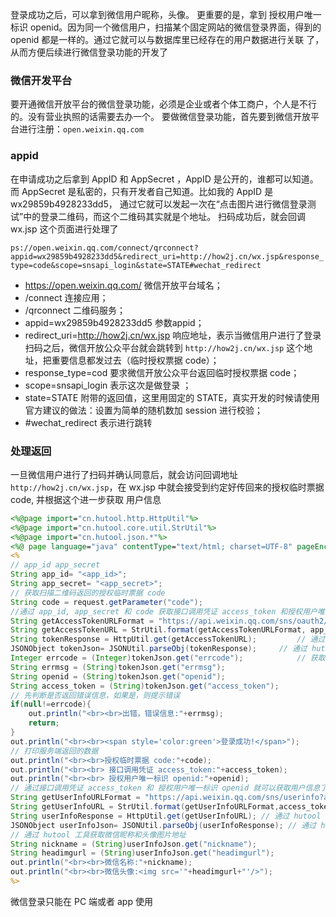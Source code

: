 登录成功之后，可以拿到微信用户昵称，头像。 更重要的是，拿到 授权用户唯一标识 openid。因为同一个微信用户，扫描某个固定网站的微信登录界面，得到的 openid 都是一样的。通过它就可以与数据库里已经存在的用户数据进行关联 了，从而方便后续进行微信登录功能的开发了 

### 微信开发平台

要开通微信开放平台的微信登录功能，必须是企业或者个体工商户，个人是不行的。没有营业执照的话需要去办一个。 要做微信登录功能，首先要到微信开放平台进行注册：`open.weixin.qq.com`

### appid

在申请成功之后拿到 AppID 和 AppSecret ，AppID 是公开的，谁都可以知道。而 AppSecret 是私密的，只有开发者自己知道。比如我的 AppID 是 wx29859b4928233dd5， 通过它就可以发起一次在“点击图片进行微信登录测试”中的登录二维码，而这个二维码其实就是个地址。 扫码成功后，就会回调 wx.jsp 这个页面进行处理了 

`ps://open.weixin.qq.com/connect/qrconnect?appid=wx29859b4928233dd5&redirect_uri=http://how2j.cn/wx.jsp&response_type=code&scope=snsapi_login&state=STATE#wechat_redirect `

-  https://open.weixin.qq.com/ 微信开放平台域名；
-  /connect 连接应用；
-   /qrconnect 二维码服务；
-   appid=wx29859b4928233dd5  参数appid；
-  redirect_uri=http://how2j.cn/wx.jsp 响应地址，表示当微信用户进行了登录扫码之后，微信开放公众平台就会跳转到 `http://how2j.cn/wx.jsp` 这个地址，把重要信息都发过去（临时授权票据 code）；
-  response_type=cod 要求微信开放公众平台返回临时授权票据 code；
-  scope=snsapi_login 表示这次是做登录 ；
-  state=STATE  附带的返回值，这里用固定的 STATE，真实开发的时候请使用官方建议的做法：设置为简单的随机数加 session 进行校验；
-  \#wechat_redirect  表示进行跳转 

### 处理返回

一旦微信用户进行了扫码并确认同意后，就会访问回调地址`http://how2j.cn/wx.jsp`，在 wx.jsp 中就会接受到约定好传回来的授权临时票据 code, 并根据这个进一步获取 用户信息

```jsp
<%@page import="cn.hutool.http.HttpUtil"%>
<%@page import="cn.hutool.core.util.StrUtil"%>
<%@page import="cn.hutool.json.*"%>
<%@ page language="java" contentType="text/html; charset=UTF-8" pageEncoding="UTF-8"%>
<%
// app_id app_secret
String app_id= "<app_id>";
String app_secret= "<app_secret>";
// 获取扫描二维码返回的授权临时票据 code
String code = request.getParameter("code");
//通过 app_id, app_secret 和 code 获取接口调用凭证 access_token 和授权用户唯一标识 openid
String getAccessTokenURLFormat = "https://api.weixin.qq.com/sns/oauth2/access_token?appid={}&secret={}&code={}&grant_type=authorization_code";
String getAccessTokenURL = StrUtil.format(getAccessTokenURLFormat, app_id, app_secret, code); 
String tokenResponse = HttpUtil.get(getAccessTokenURL);			// 通过 hutool 工具类 访问 url
JSONObject tokenJson= JSONUtil.parseObj(tokenResponse);		// 通过 hutool 工具类 转换为 json 对象 
Integer errcode = (Integer)tokenJson.get("errcode");			// 获取json 对象相关字段
String errmsg = (String)tokenJson.get("errmsg");
String openid = (String)tokenJson.get("openid");
String access_token = (String)tokenJson.get("access_token");
// 先判断是否返回错误信息，如果是，则提示错误
if(null!=errcode){
    out.println("<br><br>出错，错误信息:"+errmsg);
    return;
}
out.println("<br><br><span style='color:green'>登录成功!</span>");
// 打印服务端返回的数据
out.println("<br><br>授权临时票据 code:"+code);
out.println("<br><br> 接口调用凭证 access_token:"+access_token);
out.println("<br><br> 授权用户唯一标识 openid:"+openid);
// 通过接口调用凭证 access_token 和 授权用户唯一标识 openid 就可以获取用户信息了
String getUserInfoURLFormat = "https://api.weixin.qq.com/sns/userinfo?access_token={}&openid={}";
String getUserInfoURL = StrUtil.format(getUserInfoURLFormat,access_token,openid); 
String userInfoResponse = HttpUtil.get(getUserInfoURL); // 通过 hutool 工具类获取用户信息
JSONObject userInfoJson= JSONUtil.parseObj(userInfoResponse); // 通过 hutool 工具类转换为 json 对象 
// 通过 hutool 工具获取微信昵称和头像图片地址
String nickname = (String)userInfoJson.get("nickname");
String headimgurl = (String)userInfoJson.get("headimgurl"); 
out.println("<br><br>微信名称:"+nickname);
out.println("<br><br>微信头像:<img src='"+headimgurl+"'/>");
%>
```

微信登录只能在 PC 端或者 app 使用